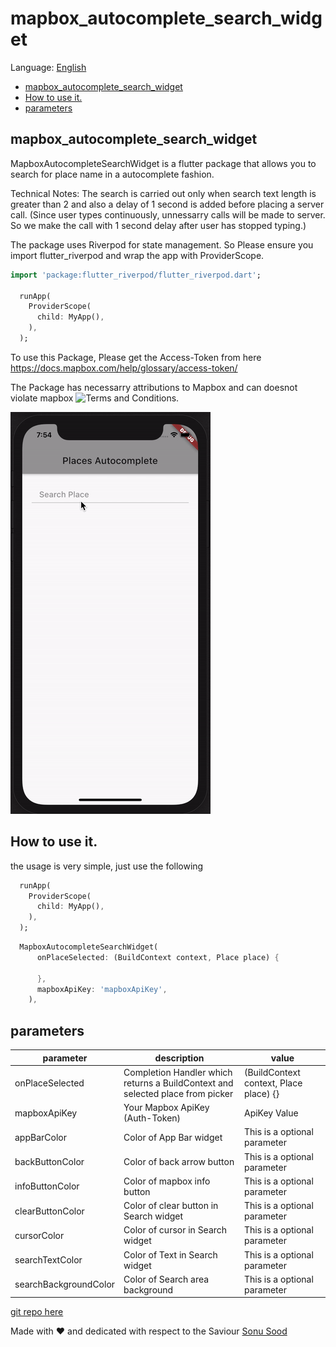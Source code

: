 # mapbox_autocomplete_search_widget

Language: [English](README.md)

- [mapbox_autocomplete_search_widget](#mapbox_autocomplete_search_widget)
- [How to use it.](#how-to-use-it)
- [parameters](#parameters)

## mapbox_autocomplete_search_widget
MapboxAutocompleteSearchWidget is a flutter package that allows you to search for place name in a autocomplete fashion. 

Technical Notes:
The search is carried out only when search text length is greater than 2 and also a delay of 1 second is added before placing a server call. (Since user types continuously, unnessarry calls will be made to server. So we make the call with 1 second delay after user has stopped typing.)

The package uses Riverpod for state management. So Please ensure you import flutter_riverpod and wrap the app with ProviderScope.

```dart
import 'package:flutter_riverpod/flutter_riverpod.dart';

  runApp(
    ProviderScope(
      child: MyApp(),
    ),
  );
```

To use this Package, Please get the Access-Token from here https://docs.mapbox.com/help/glossary/access-token/

The Package has necessarry attributions to Mapbox and can doesnot violate mapbox ![Terms and Conditions](https://www.mapbox.com/legal/tos/).

![](https://github.com/TeaTalkInternal/github_assets/blob/master/gifs/place_autocomplete.gif)


##  How to use it.

the usage is very simple, just use the following

```dart
  runApp(
    ProviderScope(
      child: MyApp(),
    ),
  );
```

```dart
  MapboxAutocompleteSearchWidget(
      onPlaceSelected: (BuildContext context, Place place) {
        
      },
      mapboxApiKey: 'mapboxApiKey',
    ),
```

## parameters

| parameter                  | description                                                                           | value                                                                                                                                                                               |
| -------------------------- | ------------------------------------------------------------------------------------- | ------------------------------------------------------------------------------------------------------------------------------------------------------------------------------------- |
| onPlaceSelected                       | Completion Handler which returns a BuildContext and selected place from picker                                                                  |     (BuildContext context, Place place) {}                                                                                                                                                                              |
| mapboxApiKey          | Your Mapbox ApiKey (Auth-Token)                                            | ApiKey Value                                                                                                                                                    |
| appBarColor          | Color of App Bar widget                                           | This is a optional parameter                                                                                                                                                    |
| backButtonColor          | Color of back arrow button                                            | This is a optional parameter                                                                                                                                                    |
| infoButtonColor          | Color of mapbox info button                                            | This is a optional parameter                                                                                                                                                    |
| clearButtonColor          | Color of clear button in Search widget                                            | This is a optional parameter                                                                                                                                                    |
| cursorColor          | Color of cursor in Search widget                                            | This is a optional parameter                                                                                                                                                    |
| searchTextColor          | Color of Text in Search widget                                            | This is a optional parameter                                                                                                                                                    |
| searchBackgroundColor          | Color of Search area background                                            | This is a optional parameter                                                                                                                                                    |

[git repo here](https://github.com/TeaTalkInternal/mapbox_autocomplete_search_widget)

Made with ❤ and dedicated with respect to the Saviour  [Sonu Sood](https://twitter.com/SonuSood)